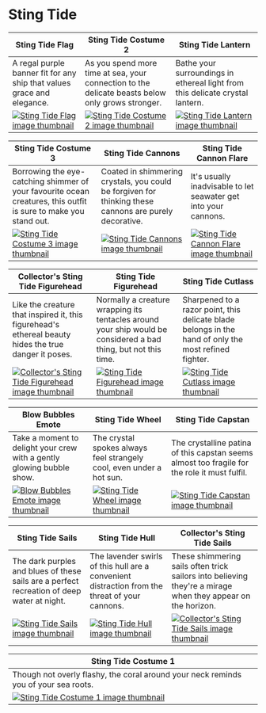 # Sting Tide

| Sting Tide Flag | Sting Tide Costume 2 | Sting Tide Lantern |
| --------------- | -------------------- | ------------------ |
| A regal purple banner fit for any ship that values grace and elegance. | As you spend more time at sea, your connection to the delicate beasts below only grows stronger. | Bathe your surroundings in ethereal light from this delicate crystal lantern. |
| [![Sting Tide Flag image thumbnail](https://seaofthieves.wiki.gg/images/4/48/Sting_Tide_Flag.png)](https://seaofthieves.wiki.gg/wiki/Sting_Tide_Flag) | [![Sting Tide Costume 2 image thumbnail](https://seaofthieves.wiki.gg/images/a/a7/Sting_Tide_Costume_2.png)](https://seaofthieves.wiki.gg/wiki/Sting_Tide_Costume_2) | [![Sting Tide Lantern image thumbnail](https://seaofthieves.wiki.gg/images/9/9a/Sting_Tide_Lantern.png)](https://seaofthieves.wiki.gg/wiki/Sting_Tide_Lantern) |

| Sting Tide Costume 3 | Sting Tide Cannons | Sting Tide Cannon Flare |
| -------------------- | ------------------ | ----------------------- |
| Borrowing the eye-catching shimmer of your favourite ocean creatures, this outfit is sure to make you stand out. | Coated in shimmering crystals, you could be forgiven for thinking these cannons are purely decorative. | It's usually inadvisable to let seawater get into your cannons. |
| [![Sting Tide Costume 3 image thumbnail](https://seaofthieves.wiki.gg/images/3/3c/Sting_Tide_Costume_3.png)](https://seaofthieves.wiki.gg/wiki/Sting_Tide_Costume_3) | [![Sting Tide Cannons image thumbnail](https://seaofthieves.wiki.gg/images/8/8b/Sting_Tide_Cannons.png)](https://seaofthieves.wiki.gg/wiki/Sting_Tide_Cannons) | [![Sting Tide Cannon Flare image thumbnail](https://seaofthieves.wiki.gg/images/7/7f/Sting_Tide_Cannon_Flare.png)](https://seaofthieves.wiki.gg/wiki/Sting_Tide_Cannon_Flare) |

| Collector's Sting Tide Figurehead | Sting Tide Figurehead | Sting Tide Cutlass |
| --------------------------------- | --------------------- | ------------------ |
| Like the creature that inspired it, this figurehead's ethereal beauty hides the true danger it poses. | Normally a creature wrapping its tentacles around your ship would be considered a bad thing, but not this time. | Sharpened to a razor point, this delicate blade belongs in the hand of only the most refined fighter. |
| [![Collector's Sting Tide Figurehead image thumbnail](https://seaofthieves.wiki.gg/images/b/b4/Collector%27s_Sting_Tide_Figurehead.png)](https://seaofthieves.wiki.gg/wiki/Collector's_Sting_Tide_Figurehead) | [![Sting Tide Figurehead image thumbnail](https://seaofthieves.wiki.gg/images/6/62/Sting_Tide_Figurehead.png)](https://seaofthieves.wiki.gg/wiki/Sting_Tide_Figurehead) | [![Sting Tide Cutlass image thumbnail](https://seaofthieves.wiki.gg/images/b/b0/Sting_Tide_Cutlass.png)](https://seaofthieves.wiki.gg/wiki/Sting_Tide_Cutlass) |

| Blow Bubbles Emote | Sting Tide Wheel | Sting Tide Capstan |
| ------------------ | ---------------- | ------------------ |
| Take a moment to delight your crew with a gently glowing bubble show. | The crystal spokes always feel strangely cool, even under a hot sun. | The crystalline patina of this capstan seems almost too fragile for the role it must fulfil. |
| [![Blow Bubbles Emote image thumbnail](https://seaofthieves.wiki.gg/images/1/1e/Blow_Bubbles_Emote.png)](https://seaofthieves.wiki.gg/wiki/Blow_Bubbles_Emote) | [![Sting Tide Wheel image thumbnail](https://seaofthieves.wiki.gg/images/8/85/Sting_Tide_Wheel.png)](https://seaofthieves.wiki.gg/wiki/Sting_Tide_Wheel) | [![Sting Tide Capstan image thumbnail](https://seaofthieves.wiki.gg/images/2/2e/Sting_Tide_Capstan.png)](https://seaofthieves.wiki.gg/wiki/Sting_Tide_Capstan) |

| Sting Tide Sails | Sting Tide Hull | Collector's Sting Tide Sails |
| ---------------- | --------------- | ---------------------------- |
| The dark purples and blues of these sails are a perfect recreation of deep water at night. | The lavender swirls of this hull are a convenient distraction from the threat of your cannons. | These shimmering sails often trick sailors into believing they're a mirage when they appear on the horizon. |
| [![Sting Tide Sails image thumbnail](https://seaofthieves.wiki.gg/images/c/cc/Sting_Tide_Sails.png)](https://seaofthieves.wiki.gg/wiki/Sting_Tide_Sails) | [![Sting Tide Hull image thumbnail](https://seaofthieves.wiki.gg/images/0/05/Sting_Tide_Hull.png)](https://seaofthieves.wiki.gg/wiki/Sting_Tide_Hull) | [![Collector's Sting Tide Sails image thumbnail](https://seaofthieves.wiki.gg/images/3/31/Collector%27s_Sting_Tide_Sails.png)](https://seaofthieves.wiki.gg/wiki/Collector's_Sting_Tide_Sails) |

| Sting Tide Costume 1 |
| -------------------- |
| Though not overly flashy, the coral around your neck reminds you of your sea roots. |
| [![Sting Tide Costume 1 image thumbnail](https://seaofthieves.wiki.gg/images/4/42/Sting_Tide_Costume_1.png)](https://seaofthieves.wiki.gg/wiki/Sting_Tide_Costume_1) |

